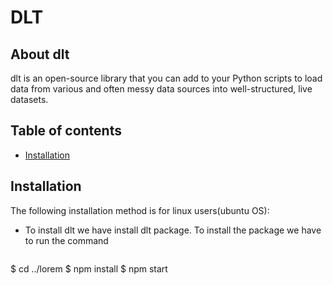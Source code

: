 # DLT
## About dlt
dlt is an open-source library that you can add to your Python scripts to load data from various and often messy data sources into well-structured, live datasets.
## Table of contents
* [Installation](#Installation)
## Installation
The following installation method is for linux users(ubuntu OS):
* To install dlt we have install dlt package. To install the package we have to run the command
   ```
$ cd ../lorem
$ npm install
$ npm start
```

